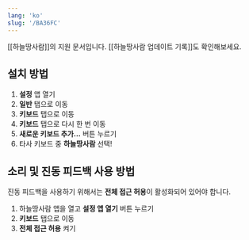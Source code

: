 ```yaml
---
lang: 'ko'
slug: '/BA36FC'
---
```


[[하늘땅사람]]의 지원 문서입니다.
[[하늘땅사람 업데이트 기록]]도 확인해보세요.

## 설치 방법

1. **설정** 앱 열기
2. **일반** 탭으로 이동
3. **키보드** 탭으로 이동
4. **키보드** 탭으로 다시 한 번 이동
5. **새로운 키보드 추가...** 버튼 누르기
6. 타사 키보드 중 **하늘땅사람** 선택!

## 소리 및 진동 피드백 사용 방법

진동 피드백을 사용하기 위해서는 **전체 접근 허용**이 활성화되어 있어야 합니다.

1. 하늘땅사람 앱을 열고 **설정 앱 열기** 버튼 누르기
2. **키보드** 탭으로 이동
3. **전체 접근 허용** 켜기
